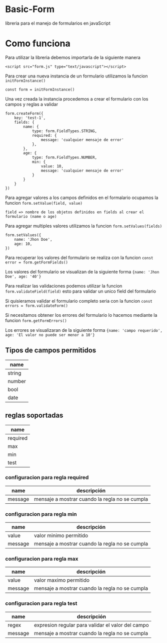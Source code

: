
# Basic-Form

libreria para el manejo de formularios en javaScript


# Como funciona

Para utilizar la libreria debemos importarla de la siguiente manera

`<script src="form.js" type="text/javascript"></script>`

Para crear una nueva instancia de un formulario utilizamos la funcion `initFormInstance()`

`
const form = initFormInstance()
`

Una vez creada la instancia procedemos a crear el formulario con los campos y
reglas a validar

```
form.createForm({
    key: 'test-1',
    fields: {
        name: {
            type: form.FieldTypes.STRING,
            required: {
                message: 'cualquier mensaje de error'
            },
        },
        age: {
            type: form.FieldTypes.NUMBER,
            min: {
                value: 10,
                message: 'cualquier mensaje de error'
            }
        }
    }
})
```

Para agregar valores a los campos definidos en el formalario ocupamos la
funcion `form.setValue(field, value)`

`field => nombre de los objetos definidos en fields al crear el formulario (name o age)`

Para agregar multiples valores utilizamos la funcion `form.setValues(fields)`

```
form.setValues({
    name: 'Jhon Doe',
    age: 10,
})
```

Para recuperar los valores del formulario se realiza con la funcion
`const error = form.getFormFields()`

Los valores del formulario se visualizan de la siguiente forma
`{name: 'Jhon Doe', age: '40'}`

Para realizar las validaciones podemos utilizar la
funcion `form.validateField(field)` esto para validar un unico field del formulario

Si quisieramos validar el formulario completo seria con la funcion
`const errors = form.validateForm()`

Si necesitamos obtener los errores del formulario lo hacemos mediante la funcion
`form.getFormErrors()`

Los errores se visualizaran de la siguiente forma
`{name: 'campo requerido', age: 'El valor no puede ser menor a 10'}`

## Tipos de campos permitidos

| name            |
| ----------------- |
| string |
| number |
| bool |
| date |

## reglas soportadas

| name            |
| ----------------- |
| required |
| max |
| min |
| test |

### configuracion para regla required 

| name            | descripción            |
| ----------------- | ----------------- |
| message | mensaje a mostrar cuando la regla no se cumpla |

### configuracion para regla min 

| name            | descripción            |
| ----------------- | ----------------- |
| value | valor minimo permitido |
| message | mensaje a mostrar cuando la regla no se cumpla |

### configuracion para regla max 

| name            | descripción            |
| ----------------- | ----------------- |
| value | valor maximo permitido |
| message | mensaje a mostrar cuando la regla no se cumpla |

### configuracion para regla test 

| name            | descripción            |
| ----------------- | ----------------- |
| regex | expresion regular para validar el valor del campo |
| message | mensaje a mostrar cuando la regla no se cumpla |





